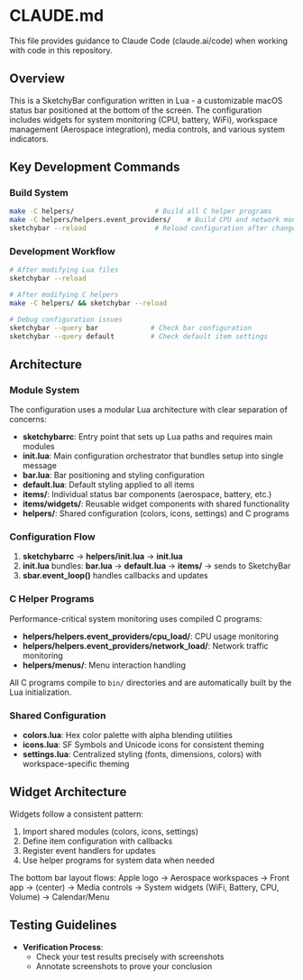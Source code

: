 # CLAUDE.md

This file provides guidance to Claude Code (claude.ai/code) when working with code in this repository.

## Overview

This is a SketchyBar configuration written in Lua - a customizable macOS status bar positioned at the bottom of the
screen. The configuration includes widgets for system monitoring (CPU, battery, WiFi), workspace management (Aerospace
integration), media controls, and various system indicators.

## Key Development Commands

### Build System

```bash
make -C helpers/                    # Build all C helper programs
make -C helpers/helpers.event_providers/    # Build CPU and network monitoring binaries
sketchybar --reload                 # Reload configuration after changes
```

### Development Workflow

```bash
# After modifying Lua files
sketchybar --reload

# After modifying C helpers
make -C helpers/ && sketchybar --reload

# Debug configuration issues
sketchybar --query bar             # Check bar configuration
sketchybar --query default         # Check default item settings
```

## Architecture

### Module System

The configuration uses a modular Lua architecture with clear separation of concerns:

- **sketchybarrc**: Entry point that sets up Lua paths and requires main modules
- **init.lua**: Main configuration orchestrator that bundles setup into single message
- **bar.lua**: Bar positioning and styling configuration
- **default.lua**: Default styling applied to all items
- **items/**: Individual status bar components (aerospace, battery, etc.)
- **items/widgets/**: Reusable widget components with shared functionality
- **helpers/**: Shared configuration (colors, icons, settings) and C programs

### Configuration Flow

1. **sketchybarrc** → **helpers/init.lua** → **init.lua**
2. **init.lua** bundles: **bar.lua** → **default.lua** → **items/** → sends to SketchyBar
3. **sbar.event_loop()** handles callbacks and updates

### C Helper Programs

Performance-critical system monitoring uses compiled C programs:

- **helpers/helpers.event_providers/cpu_load/**: CPU usage monitoring
- **helpers/helpers.event_providers/network_load/**: Network traffic monitoring
- **helpers/menus/**: Menu interaction handling

All C programs compile to `bin/` directories and are automatically built by the Lua initialization.

### Shared Configuration

- **colors.lua**: Hex color palette with alpha blending utilities
- **icons.lua**: SF Symbols and Unicode icons for consistent theming
- **settings.lua**: Centralized styling (fonts, dimensions, colors) with workspace-specific theming

## Widget Architecture

Widgets follow a consistent pattern:

1. Import shared modules (colors, icons, settings)
2. Define item configuration with callbacks
3. Register event handlers for updates
4. Use helper programs for system data when needed

The bottom bar layout flows: Apple logo → Aerospace workspaces → Front app → (center) → Media controls → System
widgets (WiFi, Battery, CPU, Volume) → Calendar/Menu

## Testing Guidelines

- **Verification Process**:
    * Check your test results precisely with screenshots
    * Annotate screenshots to prove your conclusion
